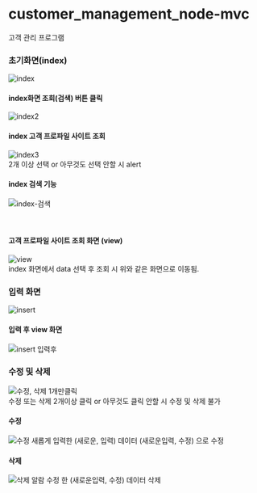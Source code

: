 # customer_management_node-mvc
고객 관리 프로그램

### 초기화면(index)
![index](https://user-images.githubusercontent.com/75245755/121766906-156b1300-cb90-11eb-9828-7937342be842.PNG)  

#### index화면 조회(검색) 버튼 클릭  
![index2](https://user-images.githubusercontent.com/75245755/121767530-91b32580-cb93-11eb-8afc-88d22cebad2b.PNG)  
#### index 고객 프로파일 사이트 조회  
![index3](https://user-images.githubusercontent.com/75245755/121767557-caeb9580-cb93-11eb-9fa3-c397381812e2.PNG)  
2개 이상 선택 or 아무것도 선택 안할 시 alert  
#### index 검색 기능  
![index-검색](https://user-images.githubusercontent.com/75245755/121767576-e656a080-cb93-11eb-989d-333f32fb1de2.PNG)  
<br>
<br>
#### 고객 프로파일 사이트 조회 화면 (view)  
![view](https://user-images.githubusercontent.com/75245755/121767590-fff7e800-cb93-11eb-8187-9df254d4c146.PNG)  
index 화면에서 data 선택 후 조회 시 위와 같은 화면으로 이동됨.  
### 입력 화면 
![insert](https://user-images.githubusercontent.com/75245755/121767605-1aca5c80-cb94-11eb-8658-336481f974b7.PNG)  
#### 입력 후 view 화면
![insert 입력후](https://user-images.githubusercontent.com/75245755/121767620-3fbecf80-cb94-11eb-90ab-3b0cce8b20ff.PNG)  
### 수정 및 삭제
![수정, 삭제 1개만클릭](https://user-images.githubusercontent.com/75245755/121767631-5402cc80-cb94-11eb-9770-66ef864043bb.PNG)  
수정 또는 삭제 2개이상 클릭 or 아무것도 클릭 안할 시 수정 및 삭제 불가 
#### 수정  
![수정](https://user-images.githubusercontent.com/75245755/121767654-83193e00-cb94-11eb-9f5e-fa23baa497b6.PNG)
새롭게 입력한 (새로운, 입력) 데이터 (새로운입력, 수정) 으로 수정
#### 삭제
![삭제 알람](https://user-images.githubusercontent.com/75245755/121767649-785ea900-cb94-11eb-9539-dc7302179768.PNG)
수정 한 (새로운입력, 수정) 데이터 삭제









